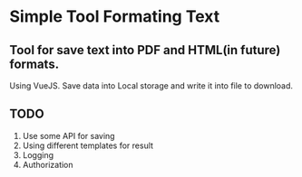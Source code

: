 # Simple Tool Formating Text

## Tool for save text into PDF and HTML(in future) formats. 

Using VueJS. Save data into Local storage and write it into file to download.

## TODO

1. Use some API for saving
2. Using different templates for result
3. Logging
4. Authorization